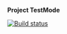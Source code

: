 **Project TestMode**

[![Build status](https://ci.appveyor.com/api/projects/status/u5q8639witajd1ea?svg=true)](https://ci.appveyor.com/project/shade1471/testmode)